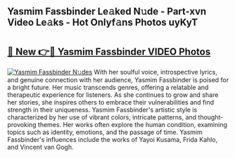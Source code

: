 ## Yasmim Fassbinder Le𝚊ked N𝚞de - Part-xvn Video Le𝚊ks - Hot Onlyf𝚊ns Photos uyKyT

# <h2><a href="http://ab47169.deff.icu/?id=Yasmim+Fassbinder">🔗 New 👉🔴 Yasmim Fassbinder VIDEO Photos</a></h2>

[![Yasmim Fassbinder N𝚞des](https://i.imgur.com/rIISA9y.gif)](http://ab47169.deff.icu/?id=Yasmim+Fassbinder)
With her soulful voice, introspective lyrics, and genuine connection with her audience, Yasmim Fassbinder is poised for a bright future. Her music transcends genres, offering a relatable and therapeutic experience for listeners. As she continues to grow and share her stories, she inspires others to embrace their vulnerabilities and find strength in their uniqueness. Yasmim Fassbinder's artistic style is characterized by her use of vibrant colors, intricate patterns, and thought-provoking themes. Her works often explore the human condition, examining topics such as identity, emotions, and the passage of time. Yasmim Fassbinder's influences include the works of Yayoi Kusama, Frida Kahlo, and Vincent van Gogh.
